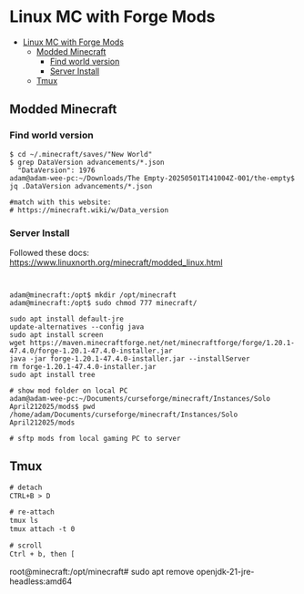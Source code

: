 # Linux MC with Forge Mods

- [Linux MC with Forge Mods](#linux-mc-with-forge-mods)
  - [Modded Minecraft](#modded-minecraft)
    - [Find world version](#find-world-version)
    - [Server Install](#server-install)
  - [Tmux](#tmux)

## Modded Minecraft

### Find world version

```shell
$ cd ~/.minecraft/saves/"New World"
$ grep DataVersion advancements/*.json
  "DataVersion": 1976
adam@adam-wee-pc:~/Downloads/The Empty-20250501T141004Z-001/the-empty$ jq .DataVersion advancements/*.json

#match with this website:
# https://minecraft.wiki/w/Data_version
```

### Server Install

Followed these docs: <https://www.linuxnorth.org/minecraft/modded_linux.html>

```shell


adam@minecraft:/opt$ mkdir /opt/minecraft
adam@minecraft:/opt$ sudo chmod 777 minecraft/

sudo apt install default-jre
update-alternatives --config java
sudo apt install screen
wget https://maven.minecraftforge.net/net/minecraftforge/forge/1.20.1-47.4.0/forge-1.20.1-47.4.0-installer.jar
java -jar forge-1.20.1-47.4.0-installer.jar --installServer
rm forge-1.20.1-47.4.0-installer.jar
sudo apt install tree

# show mod folder on local PC
adam@adam-wee-pc:~/Documents/curseforge/minecraft/Instances/Solo April212025/mods$ pwd
/home/adam/Documents/curseforge/minecraft/Instances/Solo April212025/mods

# sftp mods from local gaming PC to server

```

## Tmux

```txt
# detach
CTRL+B > D

# re-attach
tmux ls
tmux attach -t 0

# scroll
Ctrl + b, then [
```

root@minecraft:/opt/minecraft# sudo apt remove openjdk-21-jre-headless:amd64

